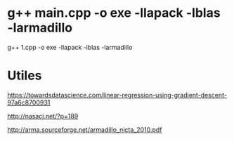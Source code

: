 # g++ main.cpp -o exe -llapack -lblas -larmadillo

g++ 1.cpp -o exe -llapack -lblas -larmadillo


# Utiles

https://towardsdatascience.com/linear-regression-using-gradient-descent-97a6c8700931


http://nasacj.net/?p=189


http://arma.sourceforge.net/armadillo_nicta_2010.pdf